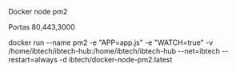 Docker node pm2

Portas 80,443,3000

docker run --name pm2 -e "APP=app.js" -e "WATCH=true" -v /home/ibtech/ibtech-hub:/home/ibtech/ibtech-hub --net=ibtech --restart=always -d ibtech/docker-node-pm2:latest
